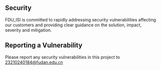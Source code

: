 ## Security

FDU_ISI is committed to rapidly addressing security vulnerabilities affecting our customers and providing clear guidance on the solution, impact, severity and mitigation.


## Reporting a Vulnerability

Please report any security vulnerabilities in this project to 23210240184@fudan.edu.cn

